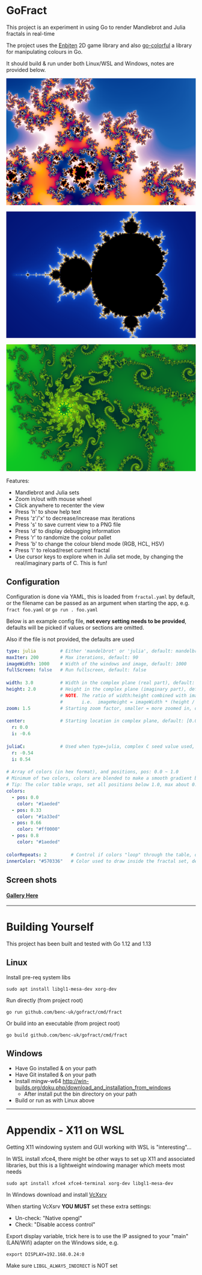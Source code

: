 # GoFract
This project is an experiment in using Go to render Mandlebrot and Julia fractals in real-time 

The project uses the [Enbiten](https://ebiten.org/) 2D game library and also [go-colorful](https://github.com/lucasb-eyer/go-colorful) a library for manipulating colours in Go.

It should build & run under both Linux/WSL and Windows, notes are provided below.

![example fractal image 1](./img/shirt-2.png)

![example fractal image 2](./img/classicb-brot.png)

![example fractal image 2](./img/slimepits.png)

Features:
- Mandlebrot and Julia sets
- Zoom in/out with mouse wheel
- Click anywhere to recenter the view
- Press 'h' to show help text
- Press 'z'/'x' to decrease/increase max iterations
- Press 's' to save current view to a PNG file
- Press 'd' to display debugging information
- Press 'r' to randomize the colour pallet
- Press 'b' to change the colour blend mode (RGB, HCL, HSV)
- Press 'l' to reload/reset current fractal
- Use cursor keys to explore when in Julia set mode, by changing the real/imaginary parts of C. This is fun!

## Configuration
Configuration is done via YAML, this is loaded from `fractal.yaml` by default, or the filename can be passed as an argument when starting the app, e.g. `fract foo.yaml` or `go run . foo.yaml`

Below is an example config file, **not every setting needs to be provided**, defaults will be picked if values or sections are omitted. 

Also if the file is not provided, the defaults are used


```yaml
type: julia         # Either 'mandelbrot' or 'julia', default: mandelbrot
maxIter: 200        # Max iterations, default: 90
imageWidth: 1000    # Width of the windows and image, default: 1000
fullScreen: false   # Run fullscreen, default: false

width: 3.0          # Width in the complex plane (real part), default: 3.0
height: 2.0         # Height in the complex plane (imaginary part), default: 2.0
                    # NOTE. The ratio of width:height combined with imageWidth defines the imageHeight
                    #       i.e.  imageHeight = imageWidth * (height / width)
zoom: 1.5           # Starting zoom factor, smaller = more zoomed in, default: 1.0

center:             # Starting location in complex plane, default: [0.0,-0.6]
  r: 0.0
  i: -0.6

juliaC:             # Used when type=julia, complex C seed value used, default: [0.355, 0.355]
  r: -0.54
  i: 0.54

# Array of colors (in hex format), and positions, pos: 0.0 ~ 1.0 
# Minimum of two colors, colors are blended to make a smooth gradient between 0.0 and 1.0
# Tip: The color table wraps, set all positions below 1.0, max about 0.8 or 0.9
colors:              
  - pos: 0.0
    color: "#1aeded"
  - pos: 0.33
    color: "#1a33ed"     
  - pos: 0.66
    color: "#ff0000"
  - pos: 0.8
    color: "#1aeded"      

colorRepeats: 2         # Control if colors "loop" through the table, default = 2
innerColor: "#570336"   # Color used to draw inside the fractal set, default = #000000
```

## Screen shots
#### [Gallery Here](https://code.benco.io/gofract/img/)

---

# Building Yourself
This project has been built and tested with Go 1.12 and 1.13

## Linux 

Install pre-req system libs
```
sudo apt install libgl1-mesa-dev xorg-dev
```

Run directly (from project root)
```
go run github.com/benc-uk/gofract/cmd/fract
```

Or build into an executable  (from project root)
```
go build github.com/benc-uk/gofract/cmd/fract
```

## Windows
- Have Go installed & on your path
- Have Git installed & on your path
- Install mingw-w64 http://win-builds.org/doku.php/download_and_installation_from_windows  
  - After install put the bin directory on your path
- Build or run as with Linux above

---

# Appendix - X11 on WSL

Getting X11 windowing system and GUI working with WSL is "interesting"...

In WSL install xfce4, there might be other ways to set up X11 and associated libraries, but this is a lightweight windowing manager which meets most needs
```
sudo apt install xfce4 xfce4-terminal xorg-dev libgl1-mesa-dev
```

In Windows download and install [VcXsrv](https://sourceforge.net/projects/vcxsrv/)

When starting VcXsrv **YOU MUST** set these extra settings:
- Un-check: "Native opengl"
- Check: "Disable access control"


Export display variable, trick here is to use the IP assigned to your "main" (LAN/Wifi) adapter on the Windows side, e.g.
```
export DISPLAY=192.168.0.24:0
```

Make sure `LIBGL_ALWAYS_INDIRECT` is NOT set
